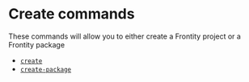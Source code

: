 # Create commands

These commands will allow you to either create a Frontity project or a Frontity package

- [`create`](create.md)
- [`create-package`](create-package.md)
